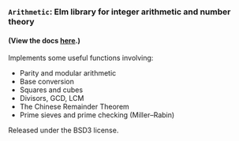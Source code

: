 ### `Arithmetic`: Elm library for integer arithmetic and number theory

#### (View the docs [here](http://package.elm-lang.org/packages/lynn/elm-arithmetic/2.0.0/Arithmetic).)

Implements some useful functions involving:
* Parity and modular arithmetic
* Base conversion
* Squares and cubes
* Divisors, GCD, LCM
* The Chinese Remainder Theorem
* Prime sieves and prime checking (Miller–Rabin)

Released under the BSD3 license.
